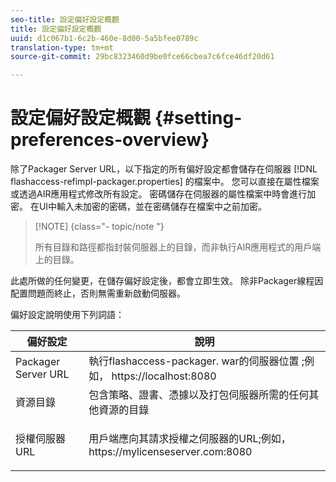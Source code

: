 ```yaml
---
seo-title: 設定偏好設定概觀
title: 設定偏好設定概觀
uuid: d1c067b1-6c2b-460e-8d00-5a5bfee0789c
translation-type: tm+mt
source-git-commit: 29bc8323460d9be0fce66cbea7c6fce46df20d61

---
```



# 設定偏好設定概觀 {#setting-preferences-overview}

除了Packager Server URL，以下指定的所有偏好設定都會儲存在伺服器 [!DNL flashaccess-refimpl-packager.properties] 的檔案中。 您可以直接在屬性檔案或透過AIR應用程式修改所有設定。 密碼儲存在伺服器的屬性檔案中時會進行加密。 在UI中輸入未加密的密碼，並在密碼儲存在檔案中之前加密。

>[!NOTE] {class=&quot;- topic/note &quot;}
>
>所有目錄和路徑都指封裝伺服器上的目錄，而非執行AIR應用程式的用戶端上的目錄。

此處所做的任何變更，在儲存偏好設定後，都會立即生效。 除非Packager線程因配置問題而終止，否則無需重新啟動伺服器。

偏好設定說明使用下列詞語：

<table frame="all" colsep="1" rowsep="1" class="+ topic/table adobe-d/table " id="table_tj5_hcz_n4"> 
 <thead class="- topic/thead "> 
  <tr rowsep="1" class="- topic/row "> 
   <th colname="1" class="- topic/entry entry"> 偏好設定 </th> 
   <th colname="2" class="- topic/entry entry"> 說明 </th> 
  </tr> 
 </thead>
 <tbody class="- topic/tbody "> 
  <tr rowsep="1" class="- topic/row "> 
   <td colname="1" class="- topic/entry "> Packager Server URL </td> 
   <td colname="2" class="- topic/entry "> 執行flashaccess-packager. <span class="filepath"> war的伺服器位置 </span>;例如， <span class="filepath"> https://localhost:8080 </span> </td> 
  </tr> 
  <tr rowsep="1" class="- topic/row "> 
   <td colname="1" class="- topic/entry "> 資源目錄 </td> 
   <td colname="2" class="- topic/entry "> 包含策略、證書、憑據以及打包伺服器所需的任何其他資源的目錄 </td> 
  </tr> 
  <tr rowsep="0" class="- topic/row "> 
   <td colname="1" class="- topic/entry "> 授權伺服器URL </td> 
   <td colname="2" class="- topic/entry "> <p class="- topic/p ">用戶端應向其請求授權之伺服器的URL;例如， <span class="filepath"> https://mylicenseserver.com:8080 </span> </p> </td> 
  </tr> 
 </tbody> 
</table>

